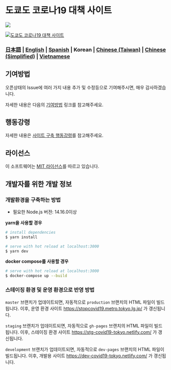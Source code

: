 # 도쿄도 코로나19 대책 사이트

![](https://github.com/tokyo-metropolitan-gov/covid19/workflows/production%20deploy/badge.svg)

[![도쿄도 코로나19 대책 사이트](https://user-images.githubusercontent.com/1301149/75629392-1d19d900-5c25-11ea-843d-2d4376e3a560.png)](https://stopcovid19.metro.tokyo.lg.jp/)

### [日本語](./README.md) | [English](./README_EN.md) | [Spanish](./README_ES.md) | Korean | [Chinese (Taiwan)](./README_ZH_TW.md) | [Chinese (Simplified)](./README_ZH_CN.md) | [Vietnamese](./README_VI.md)

## 기여방법
오픈상태의 Issue에 여러 가지 내용 추가 및 수정등으로 기여해주시면, 매우 감사하겠습니다.

자세한 내용은 다음의 [기여방법](./.github/CONTRIBUTING_KO.md) 링크를 참고해주세요.


## 행동강령
자세한 내용은 [사이트 구축 행동강령](./.github/CODE_OF_CONDUCT_KO.md)를 참고해주세요.


## 라이선스
이 소프트웨어는 [MIT 라이선스](./LICENSE.txt)를 따르고 있습니다.

## 개발자를 위한 개발 정보

### 개발환경을 구축하는 방법

- 필요한 Node.js 버젼: 14.16.0이상

**yarn을 사용할 경우**
```bash
# install dependencies
$ yarn install

# serve with hot reload at localhost:3000
$ yarn dev
```

**docker compose를 사용할 경우**
```bash
# serve with hot reload at localhost:3000
$ docker-compose up --build
```

### 스테이징 환경 및 운영 환경으로 반영 방법

`master` 브랜치가 업데이트되면, 자동적으로  `production` 브랜치의 HTML 파일이 빌드됩니다. 이후, 운영 환경 사이트 https://stopcovid19.metro.tokyo.lg.jp/ 가 갱신됩니다.

`staging` 브랜치가 업데이트되면, 자동적으로  `gh-pages` 브랜치의 HTML 파일이 빌드됩니다. 이후, 스테이징 환경 사이트 https://stg-covid19-tokyo.netlify.com/ 가 갱신됩니다.

`development` 브랜치가 업데이트되면, 자동적으로  `dev-pages` 브랜치의 HTML 파일이 빌드됩니다. 이후, 개발용 사이트 https://dev-covid19-tokyo.netlify.com/ 가 갱신됩니다.
